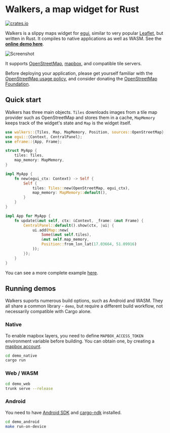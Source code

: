 # Walkers, a map widget for Rust

[![crates.io](https://img.shields.io/crates/v/walkers.svg)](https://crates.io/crates/walkers)

Walkers is a slippy maps widget for [egui](https://github.com/emilk/egui), 
similar to very popular [Leaflet](https://leafletjs.com/), but written in Rust.
It compiles to native applications as well as WASM. See the **[online demo here](https://podusowski.github.io/walkers/)**.

![Screenshot](https://raw.githubusercontent.com/podusowski/walkers/main/screenshot.png)

It supports [OpenStreetMap](https://www.openstreetmap.org), [mapbox](https://www.mapbox.com/), 
and compatible tile servers.

Before deploying your application, please get yourself familiar with the
[OpenStreetMap usage policy](https://operations.osmfoundation.org/policies/tiles/), 
and consider donating the [OpenStreetMap Foundation](https://supporting.openstreetmap.org/).

## Quick start

Walkers has three main objects. `Tiles` downloads images from a tile map provider
such as OpenStreetMap and stores them in a cache, `MapMemory` keeps track of
the widget's state and `Map` is the widget itself.

```rust
use walkers::{Tiles, Map, MapMemory, Position, sources::OpenStreetMap};
use egui::{Context, CentralPanel};
use eframe::{App, Frame};

struct MyApp {
    tiles: Tiles,
    map_memory: MapMemory,
}

impl MyApp {
    fn new(egui_ctx: Context) -> Self {
        Self {
            tiles: Tiles::new(OpenStreetMap, egui_ctx),
            map_memory: MapMemory::default(),
        }
    }
}

impl App for MyApp {
    fn update(&mut self, ctx: &Context, _frame: &mut Frame) {
        CentralPanel::default().show(ctx, |ui| {
            ui.add(Map::new(
                Some(&mut self.tiles),
                &mut self.map_memory,
                Position::from_lon_lat(17.03664, 51.09916)
            ));
        });
    }
}
```

You can see a more complete example [here](https://github.com/podusowski/walkers/blob/main/demo/src/lib.rs).

## Running demos

Walkers suports numerous build options, such as Android and WASM. They all share
a common library - `demo`, but require a different build workflow, not
necessarily compatible with Cargo alone.

### Native

To enable mapbox layers, you need to define `MAPBOX_ACCESS_TOKEN` environment
variable before building. You can obtain one, by creating a
[mapbox account](https://account.mapbox.com/).

```sh
cd demo_native
cargo run
```

### Web / WASM

```sh
cd demo_web
trunk serve --release
```

### Android

You need to have [Android SDK](https://developer.android.com/) and
[cargo-ndk](https://github.com/bbqsrc/cargo-ndk) installed.

```sh
cd demo_android
make run-on-device
```
